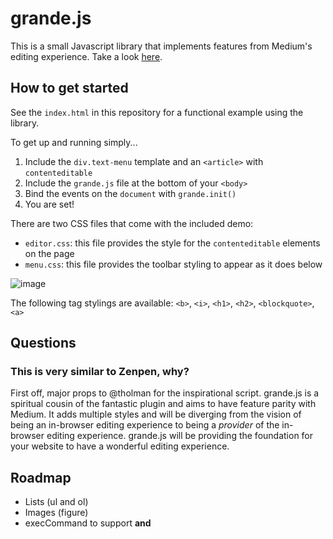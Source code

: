 grande.js
=========

This is a small Javascript library that implements features from Medium's editing experience. Take a look [here](http://mattduvall.com/grande.js/).

How to get started
------------------

See the `index.html` in this repository for a functional example using the library.

To get up and running simply...

1. Include the `div.text-menu` template and an `<article>` with `contenteditable`
2. Include the `grande.js` file at the bottom of your `<body>`
3. Bind the events on the `document` with `grande.init()`
4. You are set!

There are two CSS files that come with the included demo:

- `editor.css`: this file provides the style for the `contenteditable` elements on the page
- `menu.css`: this file provides the toolbar styling to appear as it does below

![image](http://f.cl.ly/items/0O1M1R1g2w1P213C0S3Z/Screen%20Shot%202013-08-21%20at%2011.53.55%20PM.png)

The following tag stylings are available: `<b>`, `<i>`, `<h1>`, `<h2>`, `<blockquote>`, `<a>`

Questions
---------
### This is very similar to Zenpen, why?
First off, major props to @tholman for the inspirational script. grande.js is a spiritual cousin of the fantastic plugin and aims to have feature parity with Medium. It adds multiple styles and will be diverging from the vision of being an in-browser editing experience to being a *provider* of the in-browser editing experience. grande.js will be providing the foundation for your website to have a wonderful editing experience.

Roadmap
-------

- Lists (ul and ol)
- Images (figure)
- execCommand to support <strong> and <em>
